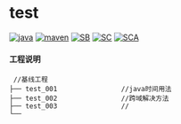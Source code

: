 # test
[![java](https://img.shields.io/badge/Java-8-9cf)]()
[![maven](https://img.shields.io/badge/Apache%20Maven-3.6.3-blue)]()
[![SB](https://img.shields.io/badge/Spring%20Boot-2.4.2.RELEASE-lightgreen)]()
[![SC](https://img.shields.io/badge/Spring%20Cloud-2020.0.0-green)]()
[![SCA](https://img.shields.io/badge/Spring%20Cloud%20Alibaba-2.2.1.RELEASE-orange)](https://github.com/alibaba/spring-cloud-alibaba)

#### 工程说明
```
 //基线工程
├── test_001                //java时间用法
├── test_002                //跨域解决方法
├── test_003                //  
└──
```